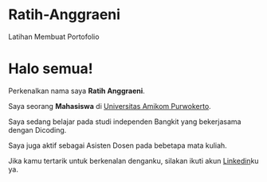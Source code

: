 # Ratih-Anggraeni
Latihan Membuat Portofolio

# Halo semua! 

Perkenalkan nama saya **Ratih Anggraeni**.<br>

Saya seorang **Mahasiswa** di [Universitas Amikom Purwokerto](https://www.amikompurwokerto.ac.id/).<br>

Saya sedang belajar pada studi independen Bangkit yang bekerjasama dengan Dicoding.<br>

Saya juga aktif sebagai Asisten Dosen pada bebetapa mata kuliah.<br>

Jika kamu tertarik untuk berkenalan denganku, silakan ikuti akun [Linkedin](https://www.linkedin.com/in/ratih-anggraeni-b136b2274?utm_source=share&utm_campaign=share_via&utm_content=profile&utm_medium=ios_app)ku ya.

